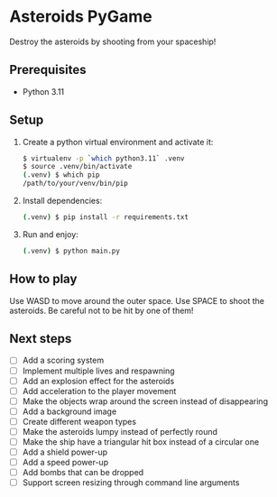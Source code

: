 # Asteroids PyGame

Destroy the asteroids by shooting from your spaceship!

## Prerequisites

- Python 3.11

## Setup

1. Create a python virtual environment and activate it:

    ```bash
    $ virtualenv -p `which python3.11` .venv
    $ source .venv/bin/activate
    (.venv) $ which pip
    /path/to/your/venv/bin/pip
    ```

2. Install dependencies:

    ```bash
    (.venv) $ pip install -r requirements.txt
    ```

3. Run and enjoy:

    ```bash
    (.venv) $ python main.py
    ```

## How to play

Use WASD to move around the outer space. Use SPACE to shoot the asteroids. Be careful not to be hit by one of them!

## Next steps

- [ ] Add a scoring system
- [ ] Implement multiple lives and respawning
- [ ] Add an explosion effect for the asteroids
- [ ] Add acceleration to the player movement
- [ ] Make the objects wrap around the screen instead of disappearing
- [ ] Add a background image
- [ ] Create different weapon types
- [ ] Make the asteroids lumpy instead of perfectly round
- [ ] Make the ship have a triangular hit box instead of a circular one
- [ ] Add a shield power-up
- [ ] Add a speed power-up
- [ ] Add bombs that can be dropped
- [ ] Support screen resizing through command line arguments
